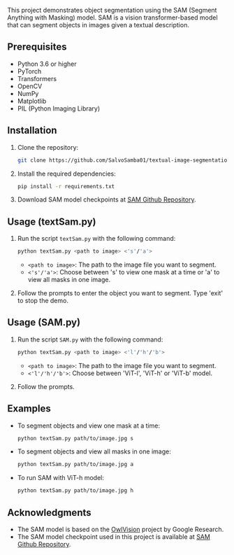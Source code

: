 This project demonstrates object segmentation using the SAM (Segment Anything with Masking) model. SAM is a vision transformer-based model that can segment objects in images given a textual description.

## Prerequisites

- Python 3.6 or higher
- PyTorch
- Transformers
- OpenCV
- NumPy
- Matplotlib
- PIL (Python Imaging Library)

## Installation

1. Clone the repository:

    ```bash
    git clone https://github.com/SalvoSamba01/textual-image-segmentation
    ```

2. Install the required dependencies:

    ```bash
    pip install -r requirements.txt
    ```

3. Download SAM model checkpoints at [SAM Github Repository](https://github.com/facebookresearch/segment-anything). 

## Usage (textSam.py)

1. Run the script `textSam.py` with the following command:

    ```bash
    python textSam.py <path to image> <'s'/'a'>
    ```

    - `<path to image>`: The path to the image file you want to segment.
    - `<'s'/'a'>`: Choose between 's' to view one mask at a time or 'a' to view all masks in one image.

2. Follow the prompts to enter the object you want to segment. Type 'exit' to stop the demo.


## Usage (SAM.py)

1. Run the script `SAM.py` with the following command:

    ```bash
    python textSam.py <path to image> <'l'/'h'/'b'>
    ```

    - `<path to image>`: The path to the image file you want to segment.
    - `<'l'/'h'/'b'>`: Choose between 'ViT-l', 'ViT-h' or 'ViT-b' model.
      
2. Follow the prompts.

## Examples

- To segment objects and view one mask at a time:

  ```bash
  python textSam.py path/to/image.jpg s
  ```

- To segment objects and view all masks in one image:

  ```bash
  python textSam.py path/to/image.jpg a
  ```

- To run SAM with ViT-h model:

  ```bash
  python textSam.py path/to/image.jpg h
  ```


## Acknowledgments

- The SAM model is based on the [OwlVision](https://arxiv.org/pdf/2205.06230.pdf) project by Google Research.
- The SAM model checkpoint used in this project is available at [SAM Github Repository](https://github.com/facebookresearch/segment-anything).
